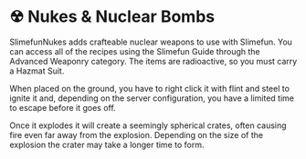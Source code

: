 # ☢ Nukes & Nuclear Bombs

SlimefunNukes adds crafteable nuclear weapons to use with Slimefun. You can access all of the recipes using the Slimefun Guide through the Advanced Weaponry category. The items are radioactive, so you must carry a Hazmat Suit.

When placed on the ground, you have to right click it with flint and steel to ignite it and, depending on the server configuration, you have a limited time to escape before it goes off.

Once it explodes it will create a seemingly spherical crates, often causing fire even far away from the explosion. Depending on the size of the explosion the crater may take a longer time to form.
